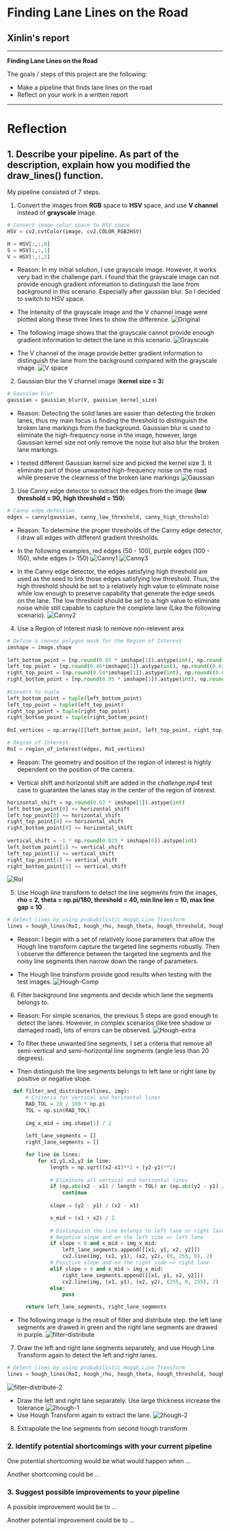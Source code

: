 # **Finding Lane Lines on the Road** 

## Xinlin's report

---

**Finding Lane Lines on the Road**

The goals / steps of this project are the following:
* Make a pipeline that finds lane lines on the road
* Reflect on your work in a written report

---

# Reflection

## 1. Describe your pipeline. As part of the description, explain how you modified the draw_lines() function.

My pipeline consisted of 7 steps. 

1. Convert the images from **RGB** space to **HSV** space, and use **V channel** instead of **grayscale** image.

  ```python
  # Convert image color space to HSV space
  HSV = cv2.cvtColor(image, cv2.COLOR_RGB2HSV)

  H = HSV[:,:,0]
  S = HSV[:,:,1]
  V = HSV[:,:,2]
  ```

  * Reason:
  In my initial solution, I use grayscale image. However, it works very bad in the challenge part. I found that the grayscale image can not provide enough gradient information to distinguish the lane from background in this scenario. Especially after gaussian blur. So I decided to switch to HSV space.

  * The intensity of the grayscale image and the V channel image were plotted along these three lines to show the difference.
  ![Original](./report/Ori111.JPG)
  * The following image shows that the grayscale cannot provide enough gradient information to detect the lane in this scenario.
  ![Grayscale](./report/G111.jpg)
  * The V channel of the image provide better gradient information to distinguish the lane from the background compared with the grayscale image.
  ![V space](./report/V111.jpg)

2. Gaussian blur the V channel image (**kernel size = 3**)
  ```python
  # Gaussian blur
  gaussian = gaussian_blur(V, gaussian_kernel_size)
  ```
  * Reason:
  Detecting the solid lanes are easier than detecting the broken lanes, thus my main focus is finding the threshold to distinguish the broken lane markings from the background. Gaussian blur is used to eliminate the high-frequency noise in the image, however, large Gaussian kernel size not only remove the noise but also blur the broken lane markings. 
  
  * I tested different Gaussian kernel size and picked the kernel size 3. It eliminate part of those unwanted high-frequency noise on the road while preserve the clearness of the broken lane markings
  ![Gaussian](./report/gaussian-comp.jpg)

3. Use Canny edge detector to extract the edges from the image (**low threshold = 90, high threshold = 150**)
  ```python
  # Canny edge detection
  edges = canny(gaussian, canny_low_threshold, canny_high_threshold)
  ```
  * Reason: To determine the proper thresholds of the Canny edge detector, I draw all edges with different gradient thresholds. 
  
  * In the following examples, red edges (50 - 100), purple edges (100 - 150), white edges (> 150)
  ![Canny1](./report/canny1.jpg)
  ![Canny3](./report/canny3.jpg)
  
  * In the Canny edge detector, the edges satisfying high threshold are used as the seed to link those edges satisfying low threshold. Thus, the high threshold should be set to a relatively high value to eliminate noise while low enough to preserve capability that generate the edge seeds on the lane. The low threshold should be set to a high value to eliminate noise while still capable to capture the complete lane (Like the following scenario).
  ![Canny2](./report/canny2.jpg)
  
4. Use a Region of Interest mask to remove non-relevent area 

  ```python
  # Define a convex polygon mask for the Region of Interest
  imshape = image.shape
    
  left_bottom_point = [np.round(0.05 * imshape[1]).astype(int), np.round(0.95 * imshape[0]).astype(int)]
  left_top_point = [np.round(0.46*imshape[1]).astype(int), np.round((0.63)*imshape[0]).astype(int)]
  right_top_point = [np.round(0.54*imshape[1]).astype(int), np.round((0.63)*imshape[0]).astype(int)]
  right_bottom_point = [np.round(0.95 * imshape[1]).astype(int), np.round(0.95 * imshape[0]).astype(int)]
    
  #Convert to tuple
  left_bottom_point = tuple(left_bottom_point)
  left_top_point = tuple(left_top_point)
  right_top_point = tuple(right_top_point)
  right_bottom_point = tuple(right_bottom_point)
    
  RoI_vertices = np.array([[left_bottom_point, left_top_point, right_top_point, right_bottom_point]], dtype=np.int32)
  ```

  ```python
  # Region of Interest
  RoI = region_of_interest(edges, RoI_vertices)
  ```
  
  * Reason: The geometry and position of the region of interest is highly dependent on the position of the camera. 
  
  * Vertical shift and horizontal shift are added in the *challenge.mp4* test case to guarantee the lanes stay in the center of the region of interest.
  
  ```python
  horizontal_shift = np.round(0.02 * imshape[1]).astype(int)
  left_bottom_point[0] += horizontal_shift
  left_top_point[0] += horizontal_shift
  right_top_point[0] += horizontal_shift
  right_bottom_point[0] += horizontal_shift
    
  vertical_shift = -1 * np.round(0.025 * imshape[0]).astype(int)
  left_bottom_point[1] += vertical_shift
  left_top_point[1] += vertical_shift
  right_top_point[1] += vertical_shift
  right_bottom_point[1] += vertical_shift    
  ```
  ![RoI](./report/RoI.JPG)
  
5. Use Hough line transform to detect the line segments from the images, **rho = 2, theta = np.pi/180, threshold = 40, min line len = 10, max line gap = 10**
  ```python
  # Detect lines by using probabilistic Hough Line Transform   
  lines = hough_lines(RoI, hough_rho, hough_theta, hough_threshold, hough_min_line_len, hough_max_line_gap)
  ```
  * Reason: I begin with a set of relatively loose parameters that allow the Hough line transform capture the targeted line segments robustly. Then I observe the difference between the targeted line segments and the noisy line segments then narrow down the range of parameters.

  * The Hough line transform provide good results when testing with the test images.
  ![Hough-Comp](./report/Hough-Comp.jpg)
  
6. Filter background line segments and decide which lane the segments belongs to.
  * Reason: For simple scenarios, the previous 5 steps are good enough to detect the lanes. However, in complex scenarios (like tree shadow or damaged road), lots of errors can be observed. 
  ![Hough-extra](./report/Hough-extra.jpg)
  
  * To filter these unwanted line segments, I set a criteria that remove all semi-vertical and semi-horizontal line segments (angle less than 20 degrees). 
  
  * Then distinguish the line segments belongs to left lane or right lane by positive or negative slope.
  
  ```python
	def filter_and_distribute(lines, img):   
		# Criteria for vertical and horizontal lines
		RAD_TOL = 20 / 180 * np.pi
		TOL = np.sin(RAD_TOL)
		
		img_x_mid = img.shape[1] / 2
		
		left_lane_segments = []
		right_lane_segments = []

		for line in lines:
			for x1,y1,x2,y2 in line:         
				length = np.sqrt((x2-x1)**2 + (y2-y1)**2)
				
				# Eliminate all vertical and horizontal lines
				if (np.abs(x2 - x1) / length < TOL) or (np.abs(y2 - y1) / length < TOL):
					continue               
				
				slope = (y2 - y1) / (x2 - x1)

				x_mid = (x1 + x2) / 2
				
				# Distinguish the line belongs to left lane or right lane
				# Negative slope and on the left side => left lane
				if slope < 0 and x_mid < img_x_mid:
					left_lane_segments.append([[x1, y1, x2, y2]])
					cv2.line(img, (x1, y1), (x2, y2), (0, 255, 0), 2)
				# Positive slope and on the right side => right lane
				elif slope > 0 and x_mid > img_x_mid:       
					right_lane_segments.append([[x1, y1, x2, y2]])
					cv2.line(img, (x1, y1), (x2, y2), (255, 0, 255), 2)
				else:
					pass

		return left_lane_segments, right_lane_segments
  ```
  
  * The following image is the result of filter and distribute step. the left lane segments are drawed in green and the right lane segments are drawed in purple.
  ![filter-distribute](./report/filter-and-distribute.jpg)
  
7. Draw the left and right lane segments separately, and use Hough Line Transform again to detect the left and right lanes.
  ```python
  # Detect lines by using probabilistic Hough Line Transform   
  lines = hough_lines(RoI, hough_rho, hough_theta, hough_threshold, hough_min_line_len, hough_max_line_gap)
  ```

  ![filter-distribute-2](./report/filter-and-distribute-2.png)
  * Draw the left and right lane separately. Use large thickness increase the tolerance 
  ![2hough-1](./report/2hough-1.jpg)
  * Use Hough Transform again to extract the lane.
  ![2hough-2](./report/2hough-2.jpg)
  
8. Extrapolate the line segments from second hough transform

### 2. Identify potential shortcomings with your current pipeline


One potential shortcoming would be what would happen when ... 

Another shortcoming could be ...


### 3. Suggest possible improvements to your pipeline

A possible improvement would be to ...

Another potential improvement could be to ...